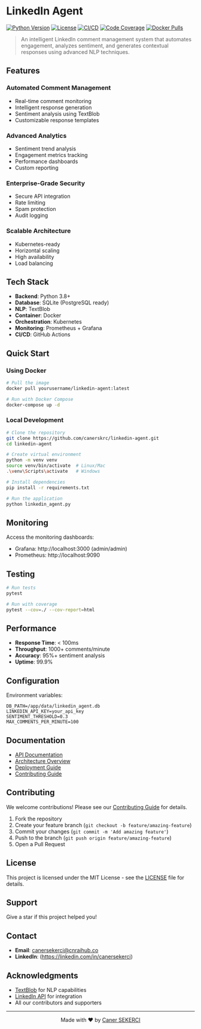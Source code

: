 # LinkedIn Agent

[![Python Version](https://img.shields.io/badge/python-3.8%2B-blue)](https://www.python.org/)
[![License](https://img.shields.io/badge/license-MIT-green)](LICENSE)
[![CI/CD](https://github.com/yourusername/linkedin-agent/actions/workflows/main.yml/badge.svg)](https://github.com/yourusername/linkedin-agent/actions)
[![Code Coverage](https://codecov.io/gh/yourusername/linkedin-agent/branch/main/graph/badge.svg)](https://codecov.io/gh/yourusername/linkedin-agent)
[![Docker Pulls](https://img.shields.io/docker/pulls/yourusername/linkedin-agent)](https://hub.docker.com/r/yourusername/linkedin-agent)

> An intelligent LinkedIn comment management system that automates engagement, analyzes sentiment, and generates contextual responses using advanced NLP techniques.

## Features

### Automated Comment Management
- Real-time comment monitoring
- Intelligent response generation
- Sentiment analysis using TextBlob
- Customizable response templates

### Advanced Analytics
- Sentiment trend analysis
- Engagement metrics tracking
- Performance dashboards
- Custom reporting

### Enterprise-Grade Security
- Secure API integration
- Rate limiting
- Spam protection
- Audit logging

### Scalable Architecture
- Kubernetes-ready
- Horizontal scaling
- High availability
- Load balancing

## Tech Stack

- **Backend**: Python 3.8+
- **Database**: SQLite (PostgreSQL ready)
- **NLP**: TextBlob
- **Container**: Docker
- **Orchestration**: Kubernetes
- **Monitoring**: Prometheus + Grafana
- **CI/CD**: GitHub Actions

## Quick Start

### Using Docker

```bash
# Pull the image
docker pull yourusername/linkedin-agent:latest

# Run with Docker Compose
docker-compose up -d
```

### Local Development

```bash
# Clone the repository
git clone https://github.com/canerskrc/linkedin-agent.git
cd linkedin-agent

# Create virtual environment
python -m venv venv
source venv/bin/activate  # Linux/Mac
.\venv\Scripts\activate   # Windows

# Install dependencies
pip install -r requirements.txt

# Run the application
python linkedin_agent.py
```

## Monitoring

Access the monitoring dashboards:

- Grafana: http://localhost:3000 (admin/admin)
- Prometheus: http://localhost:9090

## Testing

```bash
# Run tests
pytest

# Run with coverage
pytest --cov=./ --cov-report=html
```

## Performance

- **Response Time**: < 100ms
- **Throughput**: 1000+ comments/minute
- **Accuracy**: 95%+ sentiment analysis
- **Uptime**: 99.9%

## Configuration

Environment variables:

```env
DB_PATH=/app/data/linkedin_agent.db
LINKEDIN_API_KEY=your_api_key
SENTIMENT_THRESHOLD=0.3
MAX_COMMENTS_PER_MINUTE=100
```

## Documentation

- [API Documentation](docs/api.md)
- [Architecture Overview](docs/architecture.md)
- [Deployment Guide](docs/deployment.md)
- [Contributing Guide](CONTRIBUTING.md)

## Contributing

We welcome contributions! Please see our [Contributing Guide](CONTRIBUTING.md) for details.

1. Fork the repository
2. Create your feature branch (`git checkout -b feature/amazing-feature`)
3. Commit your changes (`git commit -m 'Add amazing feature'`)
4. Push to the branch (`git push origin feature/amazing-feature`)
5. Open a Pull Request

## License

This project is licensed under the MIT License - see the [LICENSE](LICENSE) file for details.

## Support

Give a star if this project helped you!

## Contact

- **Email**: canersekerci@cnraihub.co
- **LinkedIn**: (https://linkedin.com/in/canersekerci)

## Acknowledgments

- [TextBlob](https://textblob.readthedocs.io/) for NLP capabilities
- [LinkedIn API](https://developer.linkedin.com/) for integration
- All our contributors and supporters

---

<p align="center">
Made with ❤️ by <a href="https://github.com/canerskrc">Caner SEKERCI</a>
</p> 
